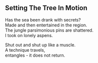 Setting The Tree In Motion
--------------------------
Has the sea been drank with secrets?  
Made and then entertained in the region.  
The jungle parsimonious pins are shattered.  
I took on lonely aspens.  
  
Shut out and shut up like a muscle.  
A technique travels,  
entangles - it does not return.  
